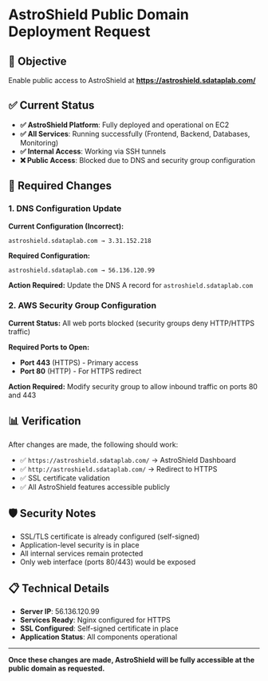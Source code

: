 # AstroShield Public Domain Deployment Request

## 🎯 **Objective**
Enable public access to AstroShield at **https://astroshield.sdataplab.com/**

## ✅ **Current Status**
- **✅ AstroShield Platform**: Fully deployed and operational on EC2
- **✅ All Services**: Running successfully (Frontend, Backend, Databases, Monitoring)
- **✅ Internal Access**: Working via SSH tunnels
- **❌ Public Access**: Blocked due to DNS and security group configuration

## 🔧 **Required Changes**

### **1. DNS Configuration Update**
**Current Configuration (Incorrect):**
```
astroshield.sdataplab.com → 3.31.152.218
```

**Required Configuration:**
```
astroshield.sdataplab.com → 56.136.120.99
```

**Action Required:** Update the DNS A record for `astroshield.sdataplab.com`

### **2. AWS Security Group Configuration**
**Current Status:** All web ports blocked (security groups deny HTTP/HTTPS traffic)

**Required Ports to Open:**
- **Port 443** (HTTPS) - Primary access
- **Port 80** (HTTP) - For HTTPS redirect

**Action Required:** Modify security group to allow inbound traffic on ports 80 and 443

## 📊 **Verification**

After changes are made, the following should work:
- ✅ `https://astroshield.sdataplab.com/` → AstroShield Dashboard
- ✅ `http://astroshield.sdataplab.com/` → Redirect to HTTPS
- ✅ SSL certificate validation
- ✅ All AstroShield features accessible publicly

## 🛡️ **Security Notes**

- SSL/TLS certificate is already configured (self-signed)
- Application-level security is in place
- All internal services remain protected
- Only web interface (ports 80/443) would be exposed

## 📋 **Technical Details**

- **Server IP**: 56.136.120.99
- **Services Ready**: Nginx configured for HTTPS
- **SSL Configured**: Self-signed certificate in place
- **Application Status**: All components operational

---

**Once these changes are made, AstroShield will be fully accessible at the public domain as requested.** 